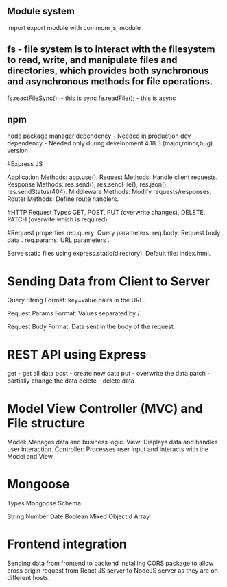 ## Module system

import export module with commom js, module

## fs - file system is to interact with the filesystem to read, write, and manipulate files and directories, which provides both synchronous and asynchronous methods for file operations.

fs.reactFileSync(); - this is sync
fe.readFile(); - this is async

## npm

node package manager
dependency - Needed in production
dev dependency - Needed only during development
4.18.3 (major,minor,bug) version

#Express JS

Application Methods: app.use().
Request Methods: Handle client requests.
Response Methods: res.send(), res.sendFile(), res.json(), res.sendStatus(404).
Middleware Methods: Modify requests/responses.
Router Methods: Define route handlers.

#HTTP Request Types
GET, POST, PUT (overwrite changes), DELETE, PATCH (overwite which is required).

#Request properties
req.query: Query parameters.
req.body: Request body data .
req.params: URL parameters .

Serve static files using express.static(directory).
Default file: index.html.

# Sending Data from Client to Server

Query String
Format: key=value pairs in the URL.

Request Params
Format: Values separated by /.

Request Body
Format: Data sent in the body of the request.

# REST API using Express

get - get all data
post - create new data
put - overwrite the data
patch - partially change the data
delete - delete data

# Model View Controller (MVC) and File structure

Model: Manages data and business logic.
View: Displays data and handles user interaction.
Controller: Processes user input and interacts with the Model and View.

# Mongoose

Types Mongoose Schema:

String
Number
Date
Boolean
Mixed
ObjectId
Array

# Frontend integration

Sending data from frontend to backend
Installing CORS package to allow cross origin request from React JS server to NodeJS server as they are on different hosts.
